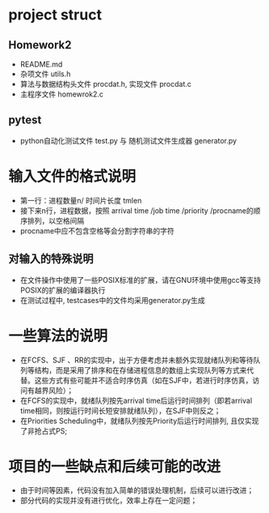 # project struct
## Homework2
- README.md
- 杂项文件 utils.h
- 算法与数据结构头文件 procdat.h, 实现文件 procdat.c
- 主程序文件 homewrok2.c
## pytest
- python自动化测试文件 test.py 与 随机测试文件生成器 generator.py

# 输入文件的格式说明
- 第一行：进程数量n/ 时间片长度 tmlen
- 接下来n行，进程数据，按照 arrival time /job time /priority /procname的顺序排列，以空格间隔
- procname中应不包含空格等会分割字符串的字符
## 对输入的特殊说明
- 在文件操作中使用了一些POSIX标准的扩展，请在GNU环境中使用gcc等支持POSIX的扩展的编译器执行
- 在测试过程中, testcases中的文件均采用generator.py生成

# 一些算法的说明
- 在FCFS、SJF 、RR的实现中，出于方便考虑并未额外实现就绪队列和等待队列等结构，而是采用了排序和在存储进程信息的数组上实现队列等方式来代替。这些方式有些可能并不适合时序仿真（如在SJF中，若进行时序仿真，访问有越界风险）；
- 在FCFS的实现中，就绪队列按先arrival time后运行时间排列（即若arrival time相同，则按运行时间长短安排就绪队列），在SJF中则反之；
- 在Priorities Scheduling中，就绪队列按先Priority后运行时间排列, 且仅实现了非抢占式PS;

# 项目的一些缺点和后续可能的改进
- 由于时间等因素，代码没有加入简单的错误处理机制，后续可以进行改进；
- 部分代码的实现并没有进行优化，效率上存在一定问题；